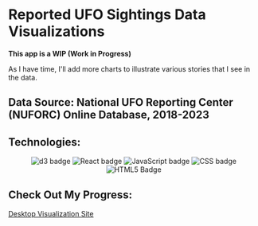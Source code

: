 # Reported UFO Sightings Data Visualizations

**This app is a WIP (Work in Progress)**

As I have time, I'll add more charts to illustrate various stories that I see in the data. 

## Data Source: National UFO Reporting Center (NUFORC) Online Database, 2018-2023

## Technologies: 

<div align="center">
  <picture>
    <img alt="d3 badge" src="https://img.shields.io/badge/d3.js-F9A03C?style=for-the-badge&logo=d3.js&logoColor=white">
  </picture>
  <picture>
    <img alt="React badge" src="https://img.shields.io/badge/React-20232A?style=for-the-badge&logo=react&logoColor=61DAFB">
  </picture>
  <picture>
    <img alt="JavaScript badge" src="https://img.shields.io/badge/JavaScript-F7DF1E?style=for-the-badge&logo=javascript&logoColor=black">
  </picture>
  <picture>
    <img alt="CSS badge" src="https://img.shields.io/badge/CSS3-1572B6?style=for-the-badge&logo=css3&logoColor=white">
  </picture>
  <picture>
    <img alt="HTML5 Badge" src="https://img.shields.io/badge/HTML5-E34F26?style=for-the-badge&logo=html5&logoColor=white">
  </picture>
</div>

## Check Out My Progress:
[Desktop Visualization Site](https://nuforc-ufo-reports-data-visualizations.vercel.app/)
